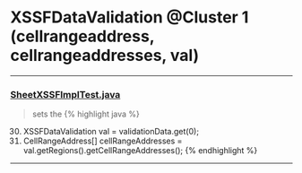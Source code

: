 # XSSFDataValidation @Cluster 1 (cellrangeaddress, cellrangeaddresses, val)

***

### [SheetXSSFImplTest.java](https://searchcode.com/codesearch/view/72853788/)
> sets the 
{% highlight java %}
30. XSSFDataValidation val = validationData.get(0);
31. CellRangeAddress[] cellRangeAddresses = val.getRegions().getCellRangeAddresses();
{% endhighlight %}

***

